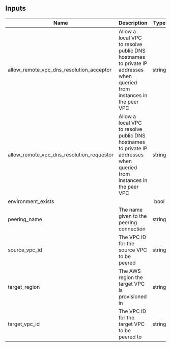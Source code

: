 <!-- BEGINNING OF PRE-COMMIT-TERRAFORM DOCS HOOK -->
## Inputs

| Name | Description | Type | Default | Required |
|------|-------------|:----:|:-----:|:-----:|
| allow\_remote\_vpc\_dns\_resolution\_acceptor | Allow a local VPC to resolve public DNS hostnames to private IP addresses when queried from instances in the peer VPC | string | `"true"` | no |
| allow\_remote\_vpc\_dns\_resolution\_requestor | Allow a local VPC to resolve public DNS hostnames to private IP addresses when queried from instances in the peer VPC | string | `"true"` | no |
| environment\_exists |  | bool | n/a | yes |
| peering\_name | The name given to the peering connection | string | n/a | yes |
| source\_vpc\_id | The VPC ID for the source VPC to be peered | string | n/a | yes |
| target\_region | The AWS region the target VPC is provisioned in | string | n/a | yes |
| target\_vpc\_id | The VPC ID for the target VPC to be peered to | string | n/a | yes |

<!-- END OF PRE-COMMIT-TERRAFORM DOCS HOOK -->
